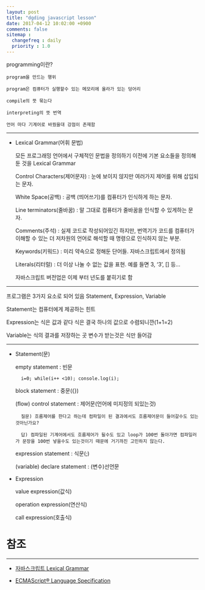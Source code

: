 ```yaml
---
layout: post
title: "dgding javascript lesson"
date: 2017-04-12 10:02:00 +0900
comments: false
sitemap :
  changefreq : daily
  priority : 1.0
---
```


programming이란?

	program을 만드는 행위 

	program은 컴퓨터가 실행할수 있는 메모리에 올라가 있는 덩어리

	compile의 뜻 묶는다 

	interpreting의 뜻 번역

	언어 마다 기계어로 바꿨을대 강점이 존재함


---------------------------------------------


* Lexical Grammar(어휘 문법)

	모든 프로그래밍 언어에서 구체적인 문법을 정의하기 이전에 기본 요소들을 정의해 둔 것을 Lexical Grammar
 
	Control Characters(제어문자) : 눈에 보이지 않지만 여러가지 제어를 위해 삽입되는 문자.

	White Space(공백) : 공백 (띄어쓰기)를 컴퓨터가 인식하게 하는 문자.

	Line terminators(줄바꿈) : 말 그대로 컴퓨터가 줄바꿈을 인식할 수 있게하는 문자.

	Comments(주석) : 실제 코드로 작성되어있긴 하지만, 번역기가 코드를 컴퓨터가 이해할 수 있는 더 저차원의 언어로 해석할 때 명령으로 인식하지 않는 부분.

	Keywords(키워드) : 미리 약속으로 정해둔 단어들. 자바스크립트에서 정의됨

	Literals(리터럴) : 더 이상 나눌 수 없는 값을 표현. 예를 들면 3, ‘3’, [] 등…

	자바스크립트 버전업은 이제 부터 년도를 붙히기로 함 

-----------------------------------------------


프로그램은 3가지 요소로 되어 있음 Statement, Expression, Variable


Statement는 컴퓨터에게 제공하는 힌트

Expression는 식은 값과 같다 식은 결국 하나의 값으로 수렴되니깐(1+1=2)

Variable는 식의 결과를 저장하는 곳 변수가 받는것은 식만 들어감

------------------------------------------------


* Statement(문)

	empty statement : 빈문

		i=0; while(i++ <10); console.log(i);

	block statement : 중문({})

	(flow) control statement : 제어문(언어에 미지정의 되있는것)

		질문) 흐름제어를 한다고 하는데 컴파일이 된 결과에서도 흐름제어문이 들어갈수도 있는것아닌가요?

		답) 컴파일된 기계어에서도 흐름제어가 될수도 있고 loop가 100번 돌아가면 컴파일러가 문장을 100번 넣을수도 있는것이기 때문에 거기까진 고민하지 않는다.

	expression statement : 식문(;)

	(variable) declare statement : (변수)선언문

* Expression

	value expression(값식)

	operation expression(연산식)

	call expression(호출식)
	
# 참조 
-----

* [자바스크립트 Lexical Grammar](https://developer.mozilla.org/en-US/docs/Web/JavaScript/Reference/Lexical_grammar)

* [ECMAScript® Language Specification](https://www.ecma-international.org/ecma-262/5.1/)


